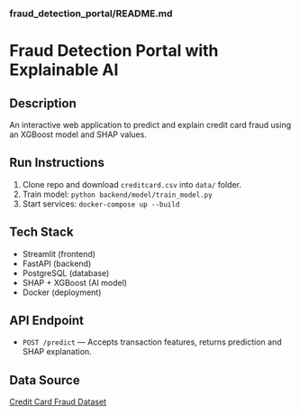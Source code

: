 ### fraud_detection_portal/README.md

# Fraud Detection Portal with Explainable AI

## Description
An interactive web application to predict and explain credit card fraud using an XGBoost model and SHAP values.

## Run Instructions
1. Clone repo and download `creditcard.csv` into `data/` folder.
2. Train model: `python backend/model/train_model.py`
3. Start services: `docker-compose up --build`

## Tech Stack
- Streamlit (frontend)
- FastAPI (backend)
- PostgreSQL (database)
- SHAP + XGBoost (AI model)
- Docker (deployment)

## API Endpoint
- `POST /predict` — Accepts transaction features, returns prediction and SHAP explanation.

## Data Source
[Credit Card Fraud Dataset](https://www.kaggle.com/datasets/mlg-ulb/creditcardfraud)


